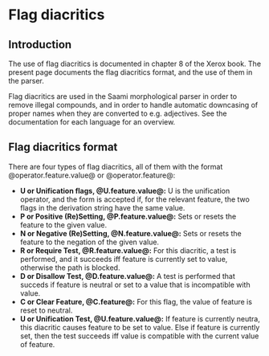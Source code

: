 Flag diacritics
===============

Introduction
------------

The use of flag diacritics is documented in chapter 8 of the Xerox book.
The present page documents the flag diacritics format, and the use of
them in the parser.

Flag diacritics are used in the Saami morphological parser in order to
remove illegal compounds, and in order to handle automatic downcasing of
proper names when they are converted to e.g. adjectives. See the
documentation for each language for an overview.

Flag diacritics format
----------------------

There are four types of flag diacritics, all of them with the format
@operator.feature.value@ or @operator.feature@:

-   **U or Unification flags, @U.feature.value@:**
    U is the unification operator, and the form is accepted if, for the
    relevant feature, the two flags in the derivation string have the
    same value.
-   **P or Positive (Re)Setting, @P.feature.value@:**
    Sets or resets the feature to the given value.
-   **N or Negative (Re)Setting, @N.feature.value@:**
    Sets or resets the feature to the negation of the given value.
-   **R or Require Test, @R.feature.value@:**
    For this diacritic, a test is performed, and it succeeds iff feature
    is currently set to value, otherwise the path is blocked.
-   **D or Disallow Test, @D.feature.value@:**
    A test is performed that succeds if feature is neutral or set to a
    value that is incompatible with value.
-   **C or Clear Feature, @C.feature@:**
    For this flag, the value of feature is reset to neutral.
-   **U or Unification Test, @U.feature.value@:**
    If feature is currently neutra, this diacritic causes feature to be
    set to value. Else if feature is currently set, then the test
    succeeds iff value is compatible with the current value of feature.
